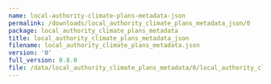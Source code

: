 ```yaml
---
name: local-authority-climate-plans-metadata-json
permalink: /downloads/local_authority_climate_plans_metadata_json/0
package: local_authority_climate_plans_metadata
title: local_authority_climate_plans_metadata_json
filename: local_authority_climate_plans_metadata.json
version: '0'
full_version: 0.8.0
file: /data/local_authority_climate_plans_metadata/0/local_authority_climate_plans_metadata.json
---
```

